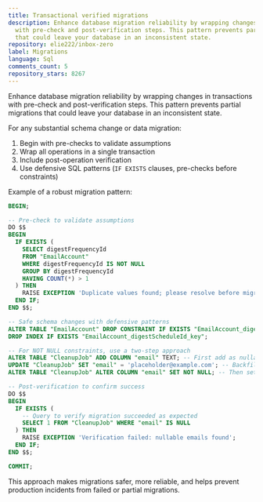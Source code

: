 ```yaml
---
title: Transactional verified migrations
description: Enhance database migration reliability by wrapping changes in transactions
  with pre-check and post-verification steps. This pattern prevents partial migrations
  that could leave your database in an inconsistent state.
repository: elie222/inbox-zero
label: Migrations
language: Sql
comments_count: 5
repository_stars: 8267
---
```


Enhance database migration reliability by wrapping changes in transactions with pre-check and post-verification steps. This pattern prevents partial migrations that could leave your database in an inconsistent state.

For any substantial schema change or data migration:

1. Begin with pre-checks to validate assumptions
2. Wrap all operations in a single transaction
3. Include post-operation verification
4. Use defensive SQL patterns (`IF EXISTS` clauses, pre-checks before constraints)

Example of a robust migration pattern:

```sql
BEGIN;

-- Pre-check to validate assumptions
DO $$ 
BEGIN
  IF EXISTS (
    SELECT digestFrequencyId
    FROM "EmailAccount"
    WHERE digestFrequencyId IS NOT NULL
    GROUP BY digestFrequencyId
    HAVING COUNT(*) > 1
  ) THEN
    RAISE EXCEPTION 'Duplicate values found; please resolve before migrating.';
  END IF;
END $$;

-- Safe schema changes with defensive patterns
ALTER TABLE "EmailAccount" DROP CONSTRAINT IF EXISTS "EmailAccount_digestScheduleId_fkey";
DROP INDEX IF EXISTS "EmailAccount_digestScheduleId_key";

-- For NOT NULL constraints, use a two-step approach
ALTER TABLE "CleanupJob" ADD COLUMN "email" TEXT; -- First add as nullable
UPDATE "CleanupJob" SET "email" = 'placeholder@example.com'; -- Backfill data
ALTER TABLE "CleanupJob" ALTER COLUMN "email" SET NOT NULL; -- Then set NOT NULL

-- Post-verification to confirm success
DO $$
BEGIN
  IF EXISTS (
    -- Query to verify migration succeeded as expected
    SELECT 1 FROM "CleanupJob" WHERE "email" IS NULL
  ) THEN
    RAISE EXCEPTION 'Verification failed: nullable emails found';
  END IF;
END $$;

COMMIT;
```

This approach makes migrations safer, more reliable, and helps prevent production incidents from failed or partial migrations.
